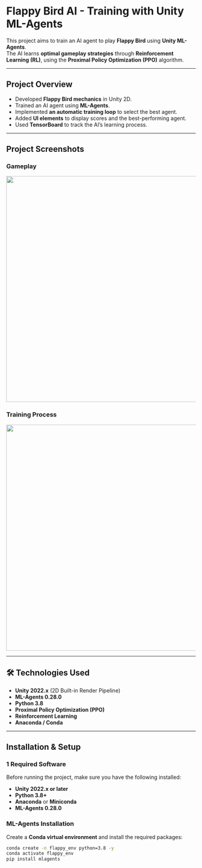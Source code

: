 # Flappy Bird AI - Training with Unity ML-Agents

This project aims to train an AI agent to play **Flappy Bird** using **Unity ML-Agents**.  
The AI learns **optimal gameplay strategies** through **Reinforcement Learning (RL)**, using the **Proximal Policy Optimization (PPO)** algorithm.

---

## **Project Overview**

- Developed **Flappy Bird mechanics** in Unity 2D.
- Trained an AI agent using **ML-Agents**.
- Implemented **an automatic training loop** to select the best agent.
- Added **UI elements** to display scores and the best-performing agent.
- Used **TensorBoard** to track the AI’s learning process.

---

## **Project Screenshots**
### **Gameplay**
<img src="assets/gameplay.png" width="600">

### **Training Process**
<img src="assets/training_process.gif" width="600">

---

## **🛠 Technologies Used**
- **Unity 2022.x** (2D Built-in Render Pipeline)
- **ML-Agents 0.28.0**
- **Python 3.8**
- **Proximal Policy Optimization (PPO)**
- **Reinforcement Learning**
- **Anaconda / Conda**

---

## **Installation & Setup**

### **1️ Required Software**
Before running the project, make sure you have the following installed:
- **Unity 2022.x or later**
- **Python 3.8+**
- **Anaconda** or **Miniconda**
- **ML-Agents 0.28.0**

### ML-Agents Installation
Create a **Conda virtual environment** and install the required packages:

```sh
conda create -n flappy_env python=3.8 -y
conda activate flappy_env
pip install mlagents
